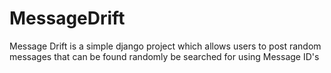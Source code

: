 # MessageDrift

Message Drift is a simple django project which allows users to post random messages that can be found randomly
be searched for using Message ID's

